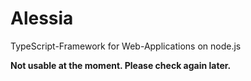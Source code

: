 # Alessia

TypeScript-Framework for Web-Applications on node.js

**Not usable at the moment. Please check again later.**